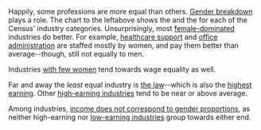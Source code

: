 Happily, some professions are more equal than others. <a href="#" class="topgraph-link axis-control" data-state="proportion-gap">Gender breakdown</a> plays a role. The chart <span class="wide">to the left</span><span class="narrow">above</span> shows the <span class="topgraph-rightaxis"></span> and the <span class="topgraph-leftaxis"></span> for each of the Census' industry categories. Unsurprisingly, most <a href="#" class="topgraph-link highlight-control" data-state="female-dominated">female-dominated</a> industries do better. For example, <a href="#" class="topgraph-active" data-active="health_support">healthcare support</a> and <a href="#" class="topgraph-active" data-active="admin_support">office administration</a> are staffed mostly by women, and pay them better than average--though, still not equally to men.

Industries <a href="#" class="topgraph-link highlight-control" data-state="male-dominated">with few women</a> tend towards wage equality as well.

Far and away the _least_ equal industry is <a href="#" class="topgraph-active" data-active="law">the law</a>--which is also the <a href="#" class="topgraph-link axis-control" data-state="income-gap">highest earning</a>. Other <a href="#" class="topgraph-link highlight-control" data-state="high-earning">high-earning industries</a> tend to be near or above average.

Among industries, <a href="#" class="topgraph-link axis-control" data-state="proportion-income">income does not correspond to gender proportions</a>, as neither high-earning nor <a href="#" class="topgraph-link highlight-control" data-state="low-earning">low-earning industries</a> group towards either end.
